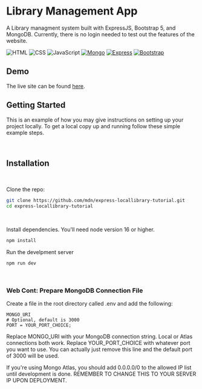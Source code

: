 # Library Management App

A Library managment system built with ExpressJS, Bootstrap 5, and MongoDB.
Currently, there is no login needed to test out the features of the website.

![HTML]
![CSS]
![JavaScript]
[![Mongo][mongodb]][mongodb-url]
[![Express][express]][express-url]
[![Bootstrap][bootstrap]][bootstrap-url]

## Demo
The live site can be found [here](https://library-manager.onrender.com/ "Link to demo on Render").

## Getting Started

This is an example of how you may give instructions on setting up your project locally.
To get a local copy up and running follow these simple example steps.

&nbsp;
&nbsp;

## Installation

&nbsp;
&nbsp;

Clone the repo:

```sh
git clone https://github.com/mdn/express-locallibrary-tutorial.git
cd express-locallibrary-tutorial
```

&nbsp;
&nbsp;

Install dependencies.
You'll need node version 16 or higher.

```sh
npm install
```

Run the develpment server

```sh
npm run dev
```

&nbsp;
&nbsp;

### Web Cont: Prepare MongoDB Connection File

Create a file in the root directory called .env and add the following:

```node
MONGO_URI
# Optional, default is 3000
PORT = YOUR_PORT_CHOICE;
```

Replace MONGO_URI with your MongoDB connection string.
Local or Atlas connections both work.
Replace YOUR_PORT_CHOICE with whatever port you want to use.
You can actually just remove this line and the default port of 3000 will be used.

If you're using Mongo Atlas, you should add 0.0.0.0/0 to the allowed IP list until development is done. REMEMBER TO CHANGE THIS TO YOUR SERVER IP UPON DEPLOYMENT.

[html]: https://img.shields.io/badge/HTML-20232A?style=for-the-badge&logo=html5&logoColor=#E34F26
[css]: https://img.shields.io/badge/CSS-20232A?style=for-the-badge&logo=css3&logoColor=#1572B6
[javascript]: https://img.shields.io/badge/Javascript-20232A?style=for-the-badge&logo=javascript&logoColor=#F7DF1E
[mongodb]: https://img.shields.io/badge/MongoDB-20232A?style=for-the-badge&logo=mongodb&logoColor=#47A248
[mongodb-url]: https://mongodb.com/
[express]: https://img.shields.io/badge/Express-20232A?style=for-the-badge&logo=express&logoColor=#000000
[express-url]: https://expressjs.com/
[bootstrap]: https://img.shields.io/badge/Bootstrap-20232A?style=for-the-badge&logo=bootstrap&logoColor=#34E27A
[bootstrap-url]: https://www.getbootstrap.com/
